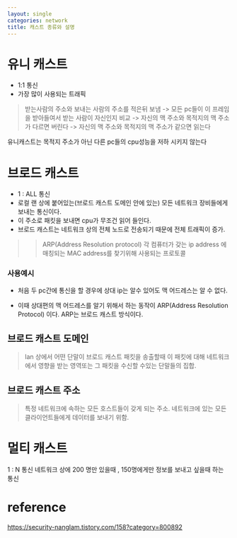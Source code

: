 ```yaml
---
layout: single
categories: network
title: 캐스트 종류와 설명
---
```

# 유니 캐스트 
- 1:1 통신
- 가장 많이 사용되는 트래픽
> 받는사람의 주소와 보내는 사람의 주소를 적은뒤 보냄 -> 모든 pc들이 이 프레임을 받아들여서 받는 사람이 자신인지 비교 -> 자신의 맥 주소와 목적지의 맥 주소가 다르면 버린다 -> 자신의 맥 주소와  목적지의 맥 주소가 같으면 읽는다

 유니캐스트는 목적지 주소가 아닌 다른 pc들의 cpu성능을 저하 시키지 않는다

# 브로드 캐스트
- 1 : ALL 통신
- 로컬 랜 상에 붙어있는(브로드 캐스트 도메인 안에 있는) 모든 네트워크 장비들에게 보내는 통신이다.
- 이 주소로 패킷을 보내면 cpu가 무조건 읽어 들인다.
- 브로드 캐스트는 네트워크 상의 전체 노드로 전송되기 때문에 전체 트래픽이 증가.
>> ARP(Address Resolution protocol)
각 컴퓨터가 갖는 ip address 에 매칭되는 MAC address를 찾기위해 사용되는 프로토콜





### 사용예시 
- 처음 두 pc간에 통신을 할 경우에 상대 ip는 알수 있어도 맥 어드레스는 알 수 없다.

- 이때 상대편의 맥 어드레스를 알기 위해서 하는 동작이 ARP(Address Resolution Protocol) 이다.
ARP는 브로드 캐스트 방식이다.

## 브로드 캐스트 도메인 

>lan 상에서 어떤 단말이 브로드 캐스트 패킷을 송출할때 이 패킷에 대해 네트워크에서 영향을 받는 영역또는 그 패킷을 수신할 수있는 단말들의 집합.

## 브로드 캐스트 주소
> 특정 네트워크에 속하는 모든 호스트들이 갖게 되는 주소. 네트워크에 있는 모든 클라이언트들에게 데이터를 보내기 위함.


# 멀티 캐스트
1 : N 통신
네트워크 상에 200 명만 있을때 , 150명에게만 정보를 보내고 싶을때 하는 통신



# reference
https://security-nanglam.tistory.com/158?category=800892